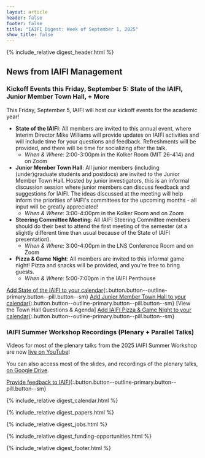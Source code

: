 ```yaml
---
layout: article
header: false
footer: false
title: "IAIFI Digest: Week of September 1, 2025"
show_title: false
--- 
```


{% include_relative digest_header.html %}

## News from IAIFI Management

### Kickoff Events this Friday, September 5: State of the IAIFI, Junior Member Town Hall, + More

This Friday, September 5, IAIFI will host our kickoff events for the academic year! 
- **State of the IAIFI**: All members are invited to this annual event, where Interim Director Mike Williams will provide updates on IAIFI activities and will include time for your questions and feedback. Refreshments will be provided, and there will be time for socializing after the talk.
    - *When & Where:* 2:00-3:00pm in the Kolker Room (MIT 26-414) and on Zoom
- **Junior Member Town Hall**: All junior members (including (under)graduate students and postdocs) are invited to the Junior Member Town Hall. Hosted by junior investigators, this is an informal discussion session where junior members can discuss feedback and suggestions for IAIFI. The ideas discussed at the meeting will help inform the priorities of IAIFI's committees for the upcoming months - all input will be greatly appreciated!
    - *When & Where:* 3:00-4:00pm in the Kolker Room and on Zoom
- **Steering Committee Meeting**: All IAIFI Steering Committee members should do their best to attend the first meeting of the semester (at a slightly different time than usual because of the State of IAIFI presentation).
    - *When & Where:* 3:00-4:00pm in the LNS Conference Room and on Zoom
- **Pizza & Game Night**: All members are invited to this informal game night! Pizza and snacks will be provided, and you're free to bring guests. 
    - *When & Where:* 5:00-7:00pm in the IAIFI Penthouse

[Add State of the IAIFI to your calendar](https://calendar.google.com/calendar/event?action=TEMPLATE&tmeid=MGY2bTBwYnV0Z3A1cGRkamVsbTU3M2RrMTAgcDcxb2tybHAxZWJvazFpMjdtc2gzZm9kdThAZw&tmsrc=p71okrlp1ebok1i27msh3fodu8%40group.calendar.google.com){:.button.button--outline-primary.button--pill.button--sm}
[Add Junior Member Town Hall to your calendar](https://calendar.google.com/calendar/event?action=TEMPLATE&tmeid=NzEyN3Uwc3AxMzk3dGJ1MWE0ZWN0OTh1a2kgcDcxb2tybHAxZWJvazFpMjdtc2gzZm9kdThAZw&tmsrc=p71okrlp1ebok1i27msh3fodu8%40group.calendar.google.com){:.button.button--outline-primary.button--pill.button--sm}
[View the Town Hall Questions & Agenda]
[Add IAIFI Pizza & Game Night to your calendar](https://calendar.google.com/calendar/event?action=TEMPLATE&tmeid=Mm51cjYxNjRnZGVzcWttdjhrODZxaWUxajcgcDcxb2tybHAxZWJvazFpMjdtc2gzZm9kdThAZw&tmsrc=p71okrlp1ebok1i27msh3fodu8%40group.calendar.google.com){:.button.button--outline-primary.button--pill.button--sm}

### IAIFI Summer Workshop Recordings (Plenary + Parallel Talks)

Videos for most of the plenary talks from the 2025 IAIFI Summer Workshop are now [live on YouTube](https://youtube.com/playlist?list=PLBY0ED2StbGYicBdodtC3QqVVnwhr758-&feature=shared)!

You can also access most of the slides, and recordings of the plenary talks, [on Google Drive](https://drive.google.com/drive/folders/1lpw1hYCvnaUk00ta7sJMGpNVORR5Y8EC?usp=share_link). 

[Provide feedback to IAIFI](https://forms.gle/hk2mrqjaLY8nCZrE6){:.button.button--outline-primary.button--pill.button--sm}

{% include_relative digest_calendar.html %}

{% include_relative digest_papers.html %}
 
{% include_relative digest_jobs.html %}

{% include_relative digest_funding-opportunities.html %}

{% include_relative digest_footer.html %}
